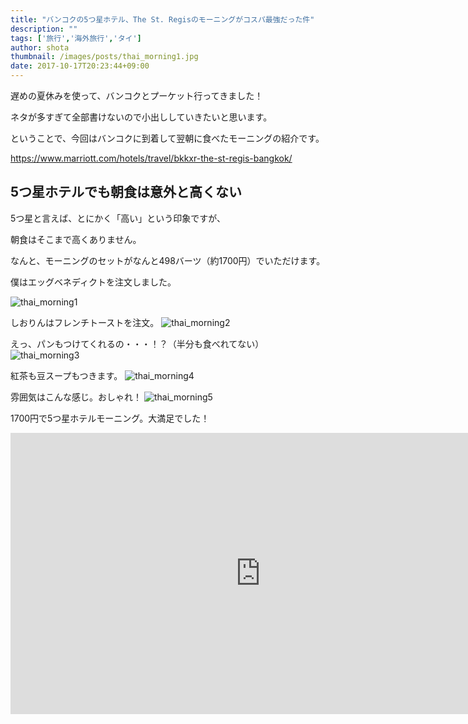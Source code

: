 ```yaml
---
title: "バンコクの5つ星ホテル、The St. Regisのモーニングがコスパ最強だった件"
description: ""
tags: ['旅行','海外旅行','タイ']
author: shota
thumbnail: /images/posts/thai_morning1.jpg
date: 2017-10-17T20:23:44+09:00
---
```


遅めの夏休みを使って、バンコクとプーケット行ってきました！

ネタが多すぎて全部書けないので小出ししていきたいと思います。

ということで、今回はバンコクに到着して翌朝に食べたモーニングの紹介です。

https://www.marriott.com/hotels/travel/bkkxr-the-st-regis-bangkok/


## 5つ星ホテルでも朝食は意外と高くない
5つ星と言えば、とにかく「高い」という印象ですが、

朝食はそこまで高くありません。

なんと、モーニングのセットがなんと498バーツ（約1700円）でいただけます。

僕はエッグベネディクトを注文しました。

![thai_morning1](/images/posts/thai_morning1.jpg)

しおりんはフレンチトーストを注文。
![thai_morning2](/images/posts/thai_morning2.jpg)

えっ、パンもつけてくれるの・・・！？（半分も食べれてない）
![thai_morning3](/images/posts/thai_morning3.jpg)

紅茶も豆スープもつきます。
![thai_morning4](/images/posts/thai_morning4.jpg)

雰囲気はこんな感じ。おしゃれ！
![thai_morning5](/images/posts/thai_morning5.jpg)

1700円で5つ星ホテルモーニング。大満足でした！

<iframe src="https://www.google.com/maps/embed?pb=!1m18!1m12!1m3!1d3875.6452014740544!2d100.53805511483036!3d13.739917690355222!2m3!1f0!2f0!3f0!3m2!1i1024!2i768!4f13.1!3m3!1m2!1s0x30e29ed0b22bed67%3A0x95996bc9e3bdfe4b!2zU3QuIOODrOOCuOOCuSDjg5Djg7PjgrPjgq8!5e0!3m2!1sja!2sjp!4v1508245435447" width="800" height="450" frameborder="0" style="border:0" allowfullscreen></iframe>
